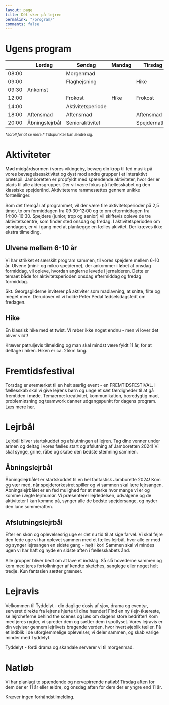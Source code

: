 ```yaml
---
layout: page
title: Dét sker på lejren
permalink: "/program/"
comments: false
---
```


# Ugens program
<table class="tg">
<thead>
  <tr>
    <th class="col-white col-time"></th>
    <th class="col-grey">Lørdag</th>
    <th class="col-white">Søndag</th>
    <th class="col-grey">Mandag</th>
    <th class="col-white">Tirsdag</th>
    <th class="col-grey">Onsdag</th>
    <th class="col-white">Torsdag</th>
    <th class="col-grey">Fredag</th>
    <th class="col-white">Lørdag</th>
  </tr>
</thead>
<tbody>
  <tr>
    <td class="col-white col-time">08:00</td>
    <td class="col-grey" rowspan="5">Ankomst</td>
    <td class="col-white cell-small">Morgenmad</td>
    <td class="col-grey" rowspan="7">Hike</td>
    <td class="col-white" rowspan="3">Hike</td>
    <td class="col-grey cell-small">Morgenmad</td>
    <td class="col-white cell-small">Morgenmad</td>
    <td class="col-grey cell-small">Morgenmad</td>
    <td class="col-white cell-small">Morgenmad</td>
  </tr>
  <tr>
    <td class="col-white col-time">09:00</td>
    <td class="col-white cell-small">Flaghejsning</td>
    <td class="col-grey cell-small">Flaghejsning</td>
    <td class="col-white  cell-small">Flaghejsning</td>
    <td class="col-grey cell-small">Flaghejsning</td>
    <td class="col-white  cell-small">Flaghejsning</td>
  </tr>
  <tr>
    <td class="col-white col-time">09:30</td>
    <td class="col-white "></td>
    <td class="col-grey">Aktivitetsperiode</td>
    <td class="col-white " rowspan="3">Fremtidsfestival</td>
    <td class="col-grey">Aktivitetsperiode</td>
    <td class="col-white " rowspan="3">Hjemrejse</td>
  </tr>
  <tr>
    <td class="col-white col-time">12:00</td>
    <td class="col-white cell-small">Frokost</td>
    <td class="col-white cell-small">Frokost</td>
    <td class="col-grey  cell-small">Frokost</td>
    <td class="col-grey cell-small">Frokost</td>
  </tr>
  <tr>
    <td class="col-white col-time">14:00</td>
    <td class="col-white ">Aktivitetsperiode</td>
    <td class="col-white"></td>
    <td class="col-grey ">Aktivitetsperiode</td>
    <td class="col-grey"></td>
  </tr >
  <tr>
    <td class="col-white col-time">18:00</td>
    <td class="col-grey  cell-small">Aftensmad</td>
    <td class="col-white cell-small">Aftensmad</td>
    <td class="col-white  cell-small">Aftensmad</td>
    <td class="col-grey cell-small">Aftensmad</td>
    <td class="col-white  cell-small">Aftensmad</td>
    <td class="col-grey cell-small">Aftensmad</td>
    <td class="col-white "></td>
  </tr>
  <tr>
    <td class="col-white col-time">20:00</td>
    <td class="col-grey ">Åbningslejrbål</td>
    <td class="col-white">Senioraktivitet</td>
    <td class="col-white ">Spejdernatløb</td>
    <td class="col-grey">Ulvenatløb</td>
    <td class="col-white ">Fællesaktivitet</td>
    <td class="col-grey">Afslutningslejrbål</td>
    <td class="col-white "></td>
  </tr>
</tbody>
</table>

<small>
<i>*scroll for at se mere.*</i>
Tidspunkter kan ændre sig.
</small>

# Aktiviteter
Mød midgårdsormen i vores vikingeby, bevæg din krop til fed musik på vores bevægelsesaktivitet og dyst mod andre grupper i et interaktivt brætspil. Jamboretten er propfyldt med spændende aktiviteter, hvor der er plads til alle aldersgrupper. Der vil være fokus på fællesskabet og den klassiske spejderånd. Aktiviteterne rammesættes gennem unikke fortællinger. 

Som det fremgår af programmet, vil der være fire aktivitetsperioder på 2,5 timer, to om formiddagen fra 09:30-12:00 og to om eftermiddagen fra 14:00-16:30. Spejdere (junior, trop og senior) vil skiftevis opleve de tre aktivitetscentre, som finder sted onsdag og fredag. I aktivitetsperioden om søndagen, er vi i gang med at planlægge en fælles akivitet. Der kræves ikke ekstra tilmelding. 

## Ulvene mellem 6-10 år
Vi har strikket et særskilt program sammen, til vores spejdere mellem 6-10 år. Ulvene (mini- og mikro spejderne), der ankommer i løbet af onsdag formiddag, vil opleve, hvordan anglerne levede i jernalderen. Dette er temaet både for aktivitetsperioden onsdag eftermiddag og fredag formiddag.

Skt. Georgsgilderne inviterer på aktiviter som madlavning, at snitte, filte og meget mere. Derudover vil vi holde Peter Pedal fødselsdagsfedt om fredagen.


## Hike
En klassisk hike med et twist. Vi røber ikke noget endnu - men vi lover det bliver vildt!

Kræver patruljevis tilmelding og man skal mindst være fyldt 11 år, for at deltage i hiken. Hiken er ca. 25km lang.

# Fremtidsfestival
Torsdag er øremærket til en helt særlig event - en FREMTIDSFESTIVAL. I fællesskab skal vi give lejrens børn og unge et sæt færdigheder til at gå fremtiden i møde. Temaerne: kreativitet, kommunikation, bæredygtig mad, problemløsning og teamwork danner udgangspunkt for dagens program. Læs mere [her](/fremtidsfestival).

# Lejrbål
Lejrbål bliver startskuddet og afslutningen af lejren. Tag dine venner under armen og deltag i vores fælles start og afslutning af Jamboretten 2024! Vi skal synge, grine, råbe og skabe den bedste stemning sammen.

## Åbningslejrbål
Åbningslejrbålet er startskuddet til en hel fantastisk Jamborette 2024! Kom og vær med, når spejderorkestret spiller og vi sammen skal lære lejrsangen. Åbningslejrbålet er en fed mulighed for at mærke hvor mange vi er og komme i ægte lejrhumør. Vi præsenterer lejrledelsen, udvalgene og de aktiviteter I kan komme på, synger alle de bedste spejdersange, og nyder den lune sommeraften.

## Afslutningslejrbål
Efter en skøn og oplevelsesrig uge er det nu tid til at sige farvel. Vi skal fejre den fede uge vi har oplevet sammen med et fælles lejrbål, hvor alle er med og synger lejrsangen en sidste gang - højt i kor! Sammen skal vi mindes ugen vi har haft og nyde en sidste aften i fællesskabets ånd. 

Alle grupper bliver bedt om at lave et indslag. Så slå hovederne sammen og kom med jeres fortolkninger af kendte sketches, sanglege eller noget helt tredje. Kun fantasien sætter grænser.



# Lejravis

Velkommen til Tyddelyt - din daglige dosis af sjov, drama og eventyr, serveret direkte fra lejrens hjerte til dine hænder! Find en ny (lejr-)kæreste, se lejrcheferne behind the scenes og læs om dagens store bedrifter! Kom med jeres rygter, vi spreder dem og sætter dem i spotlyset. 
Vores lejravis er din vejviser gennem lejrlivets bragende verden, hvor hvert øjeblik tæller. Få et indblik i de uforglemmelige oplevelser, vi deler sammen, og skab varige minder med Tyddelyt. 

Tyddelyt - fordi drama og skandale serverer vi til morgenmad. 


# Natløb
Vi har planlagt to spændende og nervepirrende natløb!
Tirsdag aften for dem der er 11 år eller ældre, og onsdag aften for dem der er yngre end 11 år.

Kræver ingen forhåndstilmelding.
